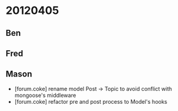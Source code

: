 # 20120405

## Ben



## Fred



## Mason
- [forum.coke] rename model Post -> Topic to avoid conflict with mongoose's middleware
- [forum.coke] refactor pre and post process to Model's hooks